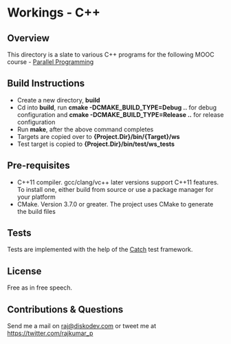 # Workings - C++

## Overview
This directory is a slate to various C++ programs for the following MOOC course - [Parallel Programming](https://www.coursera.org/learn/parallel-programming-in-java)

## Build Instructions
* Create a new directory, **build**
* Cd into **build**, run **cmake -DCMAKE_BUILD_TYPE=Debug ..** for debug configuration and **cmake -DCMAKE_BUILD_TYPE=Release ..** for release configuration
* Run **make**, after the above command completes
* Targets are copied over to **{Project.Dir}/bin/{Target}/ws**
* Test target is copied to **{Project.Dir}/bin/test/ws_tests**

## Pre-requisites
* C++11 compiler. gcc/clang/vc++ later versions support C++11 features. To install one, either build from source or use a package manager for your platform
* CMake. Version 3.7.0 or greater. The project uses CMake to generate the build files  

## Tests
Tests are implemented with the help of the [Catch](https://github.com/philsquared/Catch) test framework.

## License
Free as in free speech.

## Contributions & Questions
Send me a mail on <raj@diskodev.com> or tweet me at <https://twitter.com/rajkumar_p>
